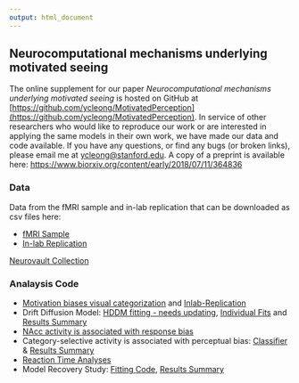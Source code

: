 ```yaml
---
output: html_document
---
```

## Neurocomputational mechanisms underlying motivated seeing 
The online supplement for our paper <i> Neurocomputational mechanisms underlying motivated seeing </i> is hosted on GitHub at [https://github.com/ycleong/MotivatedPerception](https://github.com/ycleong/MotivatedPerception). In service of other researchers who would like to reproduce our work or are interested in applying the same models in their own work, we have made our data and code available. If you have any questions, or find any bugs (or broken links), please email me at ycleong@stanford.edu. A copy of a preprint is available here: https://www.biorxiv.org/content/early/2018/07/11/364836

### Data
Data from the fMRI sample and in-lab replication that can be downloaded as csv files here:  
  - [fMRI Sample](data/AllData.csv)  
  - [In-lab Replication](data/AllData_inlab.csv)  

[Neurovault Collection](https://neurovault.org/collections/EAAXGDRJ/)
  
### Analaysis Code
* [Motivation biases visual categorization](scripts/Fig2.Rmd) and [Inlab-Replication](scripts/FigS2.Rmd)   
* Drift Diffusion Model: [HDDM fitting - needs updating](scripts/HDDM.ipynb), [Individual Fits](scripts/FigS6.Rmd) and [Results Summary](scripts/Fig3.Rmd)  
* [NAcc activity is associated with response bias](scripts/Fig6.Rmd)   
* Category-selective activity is associated with perceptual bias: [Classifier](scripts/Classification.ipynb) & [Results Summary](scripts/Fig7.Rmd)  
* [Reaction Time Analyses](scripts/Fig4_S4.Rmd)  
* Model Recovery Study: [Fitting Code](XXXXX), [Results Summary](XXXXX)